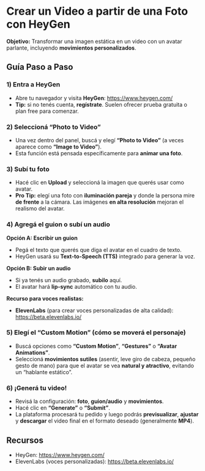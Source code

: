 # Crear un Video a partir de una Foto con HeyGen

**Objetivo:** Transformar una imagen estática en un video con un avatar parlante, incluyendo **movimientos personalizados**.


## Guía Paso a Paso

### 1) Entra a HeyGen
- Abre tu navegador y visita **HeyGen**: https://www.heygen.com/  
- **Tip:** si no tenés cuenta, **regístrate**. Suelen ofrecer prueba gratuita o plan free para comenzar.



### 2) Seleccioná “Photo to Video”
- Una vez dentro del panel, buscá y elegí **“Photo to Video”** (a veces aparece como **“Image to Video”**).  
- Esta función está pensada específicamente para **animar una foto**.



### 3) Subí tu foto
- Hacé clic en **Upload** y seleccioná la imagen que querés usar como avatar.  
- **Pro Tip:** elegí una foto con **iluminación pareja** y donde la persona mire **de frente** a la cámara. Las imágenes **en alta resolución** mejoran el realismo del avatar.



### 4) Agregá el guion o subí un audio
**Opción A: Escribir un guion**  
- Pegá el texto que querés que diga el avatar en el cuadro de texto.  
- HeyGen usará su **Text-to-Speech (TTS)** integrado para generar la voz.

**Opción B: Subir un audio**  
- Si ya tenés un audio grabado, **subilo** aquí.  
- El avatar hará **lip-sync** automático con tu audio.

**Recurso para voces realistas:**  
- **ElevenLabs** (para crear voces personalizadas de alta calidad): https://beta.elevenlabs.io/



### 5) Elegí el “Custom Motion” (cómo se moverá el personaje)
- Buscá opciones como **“Custom Motion”**, **“Gestures”** o **“Avatar Animations”**.  
- Seleccioná **movimientos sutiles** (asentir, leve giro de cabeza, pequeño gesto de mano) para que el avatar se vea **natural y atractivo**, evitando un “hablante estático”.



### 6) ¡Generá tu video!
- Revisá la configuración: **foto**, **guion/audio** y **movimientos**.  
- Hacé clic en **“Generate”** o **“Submit”**.  
- La plataforma procesará tu pedido y luego podrás **previsualizar**, **ajustar** y **descargar** el video final en el formato deseado (generalmente **MP4**).



## Recursos
- HeyGen: https://www.heygen.com/  
- ElevenLabs (voces personalizadas): https://beta.elevenlabs.io/

